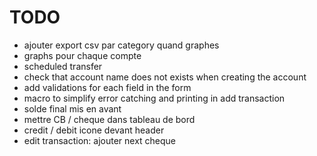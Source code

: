 # TODO
- ajouter export csv par category quand graphes
- graphs pour chaque compte
- scheduled transfer
- check that account name does not exists when creating the account
- add validations for each field in the form
- macro to simplify error catching and printing in add transaction
- solde final mis en avant
- mettre CB / cheque dans tableau de bord
- credit / debit icone devant header
- edit transaction: ajouter next cheque